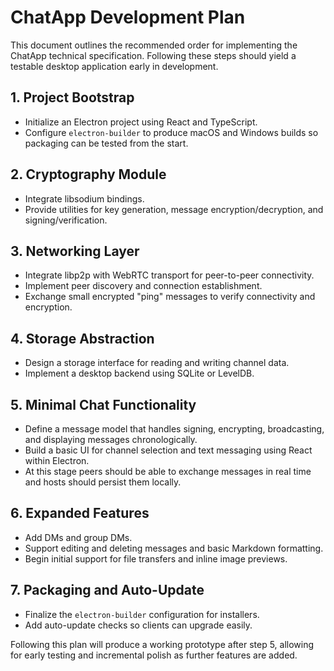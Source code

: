 # ChatApp Development Plan

This document outlines the recommended order for implementing the ChatApp technical specification. Following these steps should yield a testable desktop application early in development.

## 1. Project Bootstrap
- Initialize an Electron project using React and TypeScript.
- Configure `electron-builder` to produce macOS and Windows builds so packaging can be tested from the start.

## 2. Cryptography Module
- Integrate libsodium bindings.
- Provide utilities for key generation, message encryption/decryption, and signing/verification.

## 3. Networking Layer
- Integrate libp2p with WebRTC transport for peer-to-peer connectivity.
- Implement peer discovery and connection establishment.
- Exchange small encrypted "ping" messages to verify connectivity and encryption.

## 4. Storage Abstraction
- Design a storage interface for reading and writing channel data.
- Implement a desktop backend using SQLite or LevelDB.

## 5. Minimal Chat Functionality
- Define a message model that handles signing, encrypting, broadcasting, and displaying messages chronologically.
- Build a basic UI for channel selection and text messaging using React within Electron.
- At this stage peers should be able to exchange messages in real time and hosts should persist them locally.

## 6. Expanded Features
- Add DMs and group DMs.
- Support editing and deleting messages and basic Markdown formatting.
- Begin initial support for file transfers and inline image previews.

## 7. Packaging and Auto-Update
- Finalize the `electron-builder` configuration for installers.
- Add auto-update checks so clients can upgrade easily.

Following this plan will produce a working prototype after step 5, allowing for early testing and incremental polish as further features are added.
